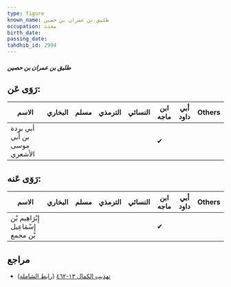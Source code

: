 ```yaml
---
type: figure
known_name: طليق بن عمران بن حصين
occupation: محدث
birth_date:
passing_date:
tahdhib_id: 2994
---
```

##### طليق بن عمران بن حصين

## رَوَى عَن:
| الاسم                         | البخاري | مسلم | الترمذي | النسائي | ابن ماجه | أبي داود | Others |
| ----------------------------- | ------- | ---- | ------- | ------- | -------- | -------- | ------ |
| أبي بردة بن أَبي موسى الأشعري |         |      |         |         | ✔        |          |        |
## رَوَى عَنه:
| الاسم                                | البخاري | مسلم | الترمذي | النسائي | ابن ماجه | أبي داود | Others |
| ------------------------------------ | ------- | ---- | ------- | ------- | -------- | -------- | ------ |
| إِبْرَاهِيم بْن إِسْمَاعِيل بْن مجمع |         |      |         |         | ✔        |          |        |
## مراجع
- [تهذيب الكمال ١٣-٤٦٢](obsidian://open?vault=Tahdhib-al-Kamal&file=Figures/٢٩٩٤-طليق%20بن%20عمران%20بن%20حصين) ([رابط الشاملة](https://shamela.ws/book/3722/6843))